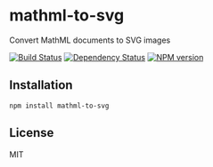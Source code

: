 # mathml-to-svg

Convert MathML documents to SVG images

[![Build Status](https://img.shields.io/travis/ForbesLindesay/mathml-to-svg/master.svg)](https://travis-ci.org/ForbesLindesay/mathml-to-svg)
[![Dependency Status](https://img.shields.io/david/ForbesLindesay/mathml-to-svg.svg)](https://david-dm.org/ForbesLindesay/mathml-to-svg)
[![NPM version](https://img.shields.io/npm/v/mathml-to-svg.svg)](https://www.npmjs.com/package/mathml-to-svg)

## Installation

    npm install mathml-to-svg

## License

  MIT